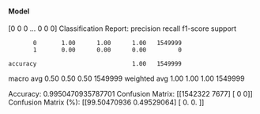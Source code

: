 #### Model
[0 0 0 ... 0 0 0]
Classification Report:
              precision    recall  f1-score   support

           0       1.00      1.00      1.00   1549999
           1       0.00      0.00      0.00         0

    accuracy                           1.00   1549999
   macro avg       0.50      0.50      0.50   1549999
weighted avg       1.00      1.00      1.00   1549999

Accuracy: 0.9950470935787701
Confusion Matrix:
[[1542322    7677]
 [      0       0]]
Confusion Matrix (%):
[[99.50470936  0.49529064]
 [ 0.          0.        ]]
